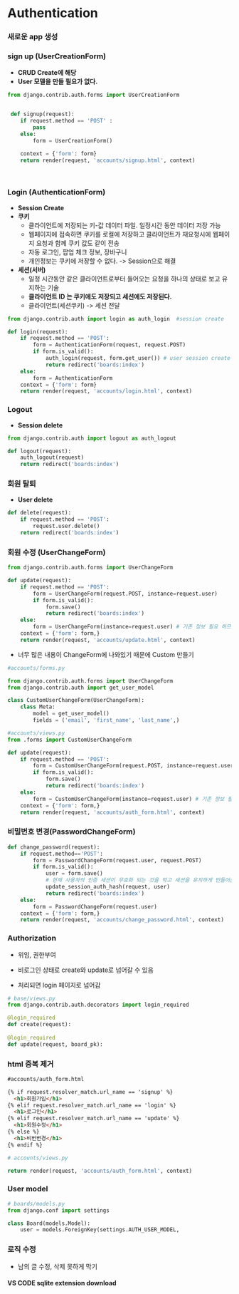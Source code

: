 # Authentication



### 새로운 app  생성



### sign up (UserCreationForm)

- __CRUD Create에 해당__
- __User  모델을 만들 필요가 없다.__

```python
from django.contrib.auth.forms import UserCreationForm


 def signup(request):
    if request.method == 'POST' :
        pass
    else:
        form = UserCreationForm()

    context = {'form': form}
    return render(request, 'accounts/signup.html', context)
```

​	

### Login (AuthenticationForm)

- __Session Create__
- __쿠키__
  - 클라이언트에 저장되는 키-값 데이터 파일. 일정시간 동안 데이터 저장 가능
  - 웹페이지에 접속하면 쿠키를 로컬에 저장하고 클라이언트가 재요청시에 웹페이지 요청과 함께 쿠키 값도 같이 전송
  - 자동 로그인, 팝업 체크 정보, 장바구니
  - 개인정보는 쿠키에 저장할 수 없다. -> Session으로 해결
- __세션(서버)__
  - 일정 시간동안 같은 클라이언트로부터 들어오는 요청을 하나의 상태로 보고 유지하는 기술
  - __클라이언트 ID 는 쿠키에도 저장되고 세션에도 저장된다.__
  - 클라이언트(세션쿠키) -> 세션 전달

```python
from django.contrib.auth import login as auth_login  #session create

def login(request):
    if request.method == 'POST':
        form = AuthenticationForm(request, request.POST)
        if form.is_valid():
            auth_login(request, form.get_user()) # user session create
            return redirect('boards:index')
    else:
        form = AuthenticationForm
    context = {'form': form}
    return render(request, 'accounts/login.html', context)

```

### Logout

- __Session delete__

```python
from django.contrib.auth import logout as auth_logout

def logout(request):
    auth_logout(request)
    return redirect('boards:index')      


```

### 회원 탈퇴

- __User delete__

```python
def delete(request):
    if request.method == 'POST':
        request.user.delete()
    return redirect('boards:index')
```



### 회원 수정 (UserChangeForm)

```python
from django.contrib.auth.forms import UserChangeForm

def update(request):
    if request.method == 'POST':
        form = UserChangeForm(request.POST, instance=request.user)
        if form.is_valid():
            form.save()
            return redirect('boards:index')
    else:
        form = UserChangeForm(instance=request.user) # 기존 정보 필요 하므로 instance
    context = {'form': form,}
    return render(request, 'accounts/update.html', context)
```

- 너무 많은 내용이 ChangeForm에 나와있기 때문에 Custom 만들기

```python
#accounts/forms.py

from django.contrib.auth.forms import UserChangeForm
from django.contrib.auth import get_user_model

class CustomUserChangeForm(UserChangeForm):
    class Meta:
        model = get_user_model()
        fields = ('email', 'first_name', 'last_name',)
```

```python
#accounts/views.py
from .forms import CustomUserChangeForm

def update(request):
    if request.method == 'POST':
        form = CustomUserChangeForm(request.POST, instance=request.user)
        if form.is_valid():
            form.save()
            return redirect('boards:index')
    else:
        form = CustomUserChangeForm(instance=request.user) # 기존 정보 필요 하므로 instance
    context = {'form': form,}
    return render(request, 'accounts/auth_form.html', context)
```





### 비밀번호 변경(PasswordChangeForm)

```python
def change_password(request):
    if request.method=='POST':
        form = PasswordChangeForm(request.user, request.POST)
        if form.is_valid():
            user = form.save()
            # 현재 사용자의 인증 세션이 무효화 되는 것을 막고 세션을 유지하게 만들어준다.
            update_session_auth_hash(request, user)
            return redirect('boards:index')
    else:
        form = PasswordChangeForm(request.user)
    context = {'form': form,}
    return render(request, 'accounts/change_password.html', context)
```





### Authorization

- 위임, 권한부여

- 비로그인 상태로  create와 update로 넘어갈 수 있음
- 처리되면 login 페이지로 넘어감

```python
# base/views.py
from django.contrib.auth.decorators import login_required

@login_required
def create(request):
    
@login_required
def update(request, board_pk):

```



### html 중복 제거

```html
#accounts/auth_form.html

{% if request.resolver_match.url_name == 'signup' %}
  <h1>회원가입</h1>
{% elif request.resolver_match.url_name == 'login' %}
  <h1>로그인</h1>
{% elif request.resolver_match.url_name == 'update' %}
  <h1>회원수정</h1>
{% else %}
  <h1>비번변경</h1>
{% endif %}
```



```python
# accounts/views.py

return render(request, 'accounts/auth_form.html', context)
```



###  User model

```python
# boards/models.py
from django.conf import settings

class Board(models.Model):
    user = models.ForeignKey(settings.AUTH_USER_MODEL, 
```



### 로직 수정

- 남의 글 수정, 삭제 못하게 막기





#### VS CODE sqlite extension download


